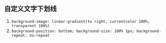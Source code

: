 

## 自定义文字下划线
1. `background-image: linear-gradient(to right, currentcolor 100%, transparent 100%)`
2. `background-position: bottom; background-size: 100% 1px; background-repeat: no-repeat`